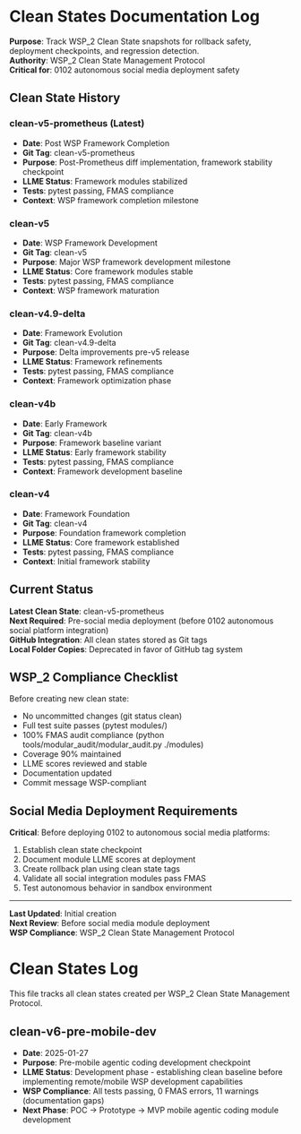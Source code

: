 ﻿# Clean States Documentation Log

**Purpose**: Track WSP_2 Clean State snapshots for rollback safety, deployment checkpoints, and regression detection.  
**Authority**: WSP_2 Clean State Management Protocol  
**Critical for**: 0102 autonomous social media deployment safety

## Clean State History

### clean-v5-prometheus (Latest)
- **Date**: Post WSP Framework Completion
- **Git Tag**: clean-v5-prometheus  
- **Purpose**: Post-Prometheus diff implementation, framework stability checkpoint
- **LLME Status**: Framework modules stabilized
- **Tests**: pytest passing, FMAS compliance
- **Context**: WSP framework completion milestone

### clean-v5
- **Date**: WSP Framework Development
- **Git Tag**: clean-v5
- **Purpose**: Major WSP framework development milestone  
- **LLME Status**: Core framework modules stable
- **Tests**: pytest passing, FMAS compliance
- **Context**: WSP framework maturation

### clean-v4.9-delta
- **Date**: Framework Evolution
- **Git Tag**: clean-v4.9-delta
- **Purpose**: Delta improvements pre-v5 release
- **LLME Status**: Framework refinements
- **Tests**: pytest passing, FMAS compliance  
- **Context**: Framework optimization phase

### clean-v4b
- **Date**: Early Framework
- **Git Tag**: clean-v4b
- **Purpose**: Framework baseline variant
- **LLME Status**: Early framework stability
- **Tests**: pytest passing, FMAS compliance
- **Context**: Framework development baseline

### clean-v4
- **Date**: Framework Foundation  
- **Git Tag**: clean-v4
- **Purpose**: Foundation framework completion
- **LLME Status**: Core framework established
- **Tests**: pytest passing, FMAS compliance
- **Context**: Initial framework stability

## Current Status

**Latest Clean State**: clean-v5-prometheus  
**Next Required**: Pre-social media deployment (before 0102 autonomous social platform integration)  
**GitHub Integration**: All clean states stored as Git tags  
**Local Folder Copies**: Deprecated in favor of GitHub tag system

## WSP_2 Compliance Checklist

Before creating new clean state:
- No uncommitted changes (git status clean)
- Full test suite passes (pytest modules/)  
- 100% FMAS audit compliance (python tools/modular_audit/modular_audit.py ./modules)
- Coverage 90% maintained
- LLME scores reviewed and stable
- Documentation updated
- Commit message WSP-compliant

## Social Media Deployment Requirements

**Critical**: Before deploying 0102 to autonomous social media platforms:
1. Establish clean state checkpoint
2. Document module LLME scores at deployment  
3. Create rollback plan using clean state tags
4. Validate all social integration modules pass FMAS
5. Test autonomous behavior in sandbox environment

---

**Last Updated**: Initial creation  
**Next Review**: Before social media module deployment  
**WSP Compliance**: WSP_2 Clean State Management Protocol

# Clean States Log

This file tracks all clean states created per WSP_2 Clean State Management Protocol.

## clean-v6-pre-mobile-dev
- **Date**: 2025-01-27
- **Purpose**: Pre-mobile agentic coding development checkpoint
- **LLME Status**: Development phase - establishing clean baseline before implementing remote/mobile WSP development capabilities
- **WSP Compliance**: All tests passing, 0 FMAS errors, 11 warnings (documentation gaps)
- **Next Phase**: POC → Prototype → MVP mobile agentic coding module development
